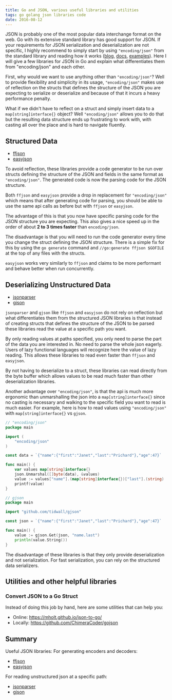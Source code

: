 ```yaml
---
title: Go and JSON, various useful libraries and utilities
tags: go golang json libraries code
date: 2016-08-12
---
```


JSON is probably one of the most popular data interchange format on the web. Go
with its extensive standard library has good support for JSON. If your
requirements for JSON serialization and deserialization are not specific, I
highly recommend to simply start by using `"encoding/json"` from the standard
library and reading how it works ([blog](https://blog.golang.org/json-and-go),
[docs](https://golang.org/pkg/encoding/json/),
[examples](https://gobyexample.com/json)). Here I will give a few libraries for
JSON in Go and explain what differentiates them from "encoding/json"
and each other.

First, why would we want to use anything other than `"encoding/json"`? Well to
provide flexibility and simplicity in its usage, `"encoding/json"` makes use
of reflection on the structs that defines the structure of the JSON you are
expecting to serialize or deserialize and because of that it incurs a heavy
performance penalty.

What if we didn't have to reflect on a struct and simply insert data to a
`map[string]interface{}` object? Well `"encoding/json"` allows you to do that
but the resulting data structure ends up frustrating to work with, with casting
all over the place and is hard to navigate fluently.

## Structured Data

- [ffjson](https://github.com/pquerna/ffjson)
- [easyjson](https://github.com/mailru/easyjson)

To avoid reflection, these libraries provide a code generator to be run over
structs defining the structure of the JSON and fields in the same format as
`"encoding/json"`. The generated code is now the parsing code for the JSON
structure.

Both `ffjson` and `easyjson` provide a drop in replacement for `"encoding/json"`
which means that after generating code for parsing, you should be able to use
the same api calls as before but with `ffjson` or `easyjson`.

The advantage of this is that you now have specific parsing
code for the JSON structure you are expecting. This also gives a nice speed up
in the order of about **2 to 3 times faster** than `encoding/json`.

The disadvantage is that you will need to run the code generator every time you
change the struct defining the JSON structure. There is a simple fix for this
by using the `go generate` command and `//go:generate ffjson $GOFILE` at the top
of any files with the structs.

`easyjson` works very similarly to `ffjson` and claims to be more performant
and behave better when run concurrently.

## Deserializing Unstructured Data

- [jsonparser](https://github.com/buger/jsonparser)
- [gjson](https://github.com/tidwall/gjson)

`jsonparser` and `gjson` like `ffjson` and `easyjson` do not rely on
reflection but what differentiates them from the structured JSON libraries is
that instead of creating structs that defines the structure of the JSON to be
parsed these libraries read the value at a specific path you want.

By only reading values at paths specified, you only need to parse the part of
the data you are interested in. No need to parse the whole json eagerly. Users
of lazy functional languages will recognize here the value of lazy reading. This
allows these libraries to read even faster than `ffjson` and `easyjson`.

By not having to deserialize to a struct, these libraries can read directly from
the byte buffer which allows values to be read much faster than other
deserialization libraries.

Another advantage over `"encoding/json"`, is that the api is much more ergonomic
than unmarshalling the json into a `map[string]interface{}` since no casting
is necessary and walking to the specific field you want to read is much easier.
For example, here is how to read values using `"encoding/json"` with
`map[string]interface{}` vs `gjson`.

```go
// "encoding/json"
package main

import (
	"encoding/json"
)

const data = `{"name":{"first":"Janet","last":"Prichard"},"age":47}`

func main() {
	var values map[string]interface{}
	json.Unmarshal([]byte(data), &values)
	value := values["name"].(map[string]interface{})["last"].(string)
	printf(value)
}

// gjson
package main

import "github.com/tidwall/gjson"

const json = `{"name":{"first":"Janet","last":"Prichard"},"age":47}`

func main() {
    value := gjson.Get(json, "name.last")
    println(value.String())
}
```

The disadvantage of these libraries is that they only provide deserialization
and not serialization. For fast serialization, you can rely on the structured
data serializers.

## Utilities and other helpful libraries

### Convert JSON to a Go Struct

Instead of doing this job by hand, here are some utilities that can help you:

- Online: https://mholt.github.io/json-to-go/
- Locally: https://github.com/ChimeraCoder/gojson

## Summary

Useful JSON libraries:
For generating encoders and decoders:

- [ffjson](https://github.com/pquerna/ffjson)
- [easyjson](https://github.com/mailru/easyjson)

For reading unstructured json at a specific path:

- [jsonparser](https://github.com/buger/jsonparser)
- [gjson](https://github.com/tidwall/gjson)

